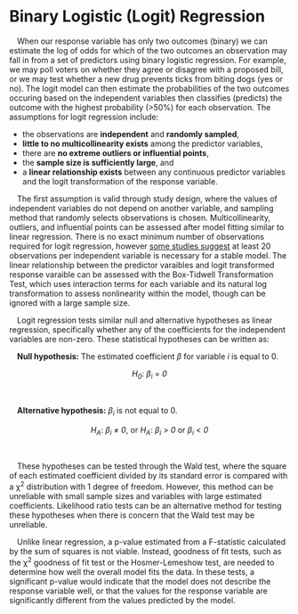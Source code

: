 
# Binary Logistic (Logit) Regression

 When our response variable has only two outcomes (binary) we can
estimate the log of odds for which of the two outcomes an observation
may fall in from a set of predictors using binary logistic regression.
For example, we may poll voters on whether they agree or disagree with a
proposed bill, or we may test whether a new drug prevents ticks from
biting dogs (yes or no). The logit model can then estimate the
probabilities of the two outcomes occuring based on the independent
variables then classifies (predicts) the outcome with the highest
probability (&gt;50%) for each observation. The assumptions for logit
regression include:

-   the observations are **independent** and **randomly sampled**,
-   **little to no multicollinearity exists** among the predictor
    variables,
-   there are **no extreme outliers or influential points**,
-   the **sample size is sufficiently large**, and
-   a **linear relationship exists** between any continuous predictor
    variables and the logit transformation of the response variable.

 The first assumption is valid through study design, where the values of
independent variables do not depend on another variable, and sampling
method that randomly selects observations is chosen. Multicollinearity,
outliers, and influential points can be assessed after model fitting
similar to linear regression. There is no exact minimum number of
observations required for logit regression, however [some studies
suggest](https://bmcmedresmethodol.biomedcentral.com/articles/10.1186/1471-2288-14-137)
at least 20 observations per independent variable is necessary for a
stable model. The linear relationship between the predictor varaibles
and logit transformed response varaible can be assessed with the
Box-Tidwell Transformation Test, which uses interaction terms for each
variable and its natural log transformation to assess nonlinearity
within the model, though can be ignored with a large sample size.

 Logit regression tests similar null and alternative hypotheses as
linear regression, specifically whether any of the coefficients for the
independent variables are non-zero. These statistical hypotheses can be
written as:

 **Null hypothesis:** The estimated coefficient <i>β</i> for variable
*i* is equal to 0.  
<center>
<i>H<sub>0</sub></i>:<i> β<sub>i</sub> </i>=<i> 0</i>
</center>

 

 **Alternative hypothesis:** <i>β<sub>i</sub></i> is not equal to 0.  
<center>
<i>H<sub>A</sub></i>:<i> β<sub>i</sub> </i>≠<i> 0</i>, or<i>
H<sub>A</sub></i>:<i> β<sub>i</sub> </i>&gt;<i> 0 </i>or<i>
β<sub>i</sub> </i>&lt;<i> 0</i>
</center>

 

 These hypotheses can be tested through the Wald test, where the square
of each estimated coefficient divided by its standard error is compared
with a χ<sup>2</sup> distribution with 1 degree of freedom. However,
this method can be unreliable with small sample sizes and variables with
large estimated coefficients. Likelihood ratio tests can be an
alternative method for testing these hypotheses when there is concern
that the Wald test may be unreliable.

 Unlike linear regression, a p-value estimated from a F-statistic
calculated by the sum of squares is not viable. Instead, goodness of fit
tests, such as the χ<sup>2</sup> goodness of fit test or the
Hosmer-Lemeshow test, are needed to determine how well the overall model
fits the data. In these tests, a significant p-value would indicate that
the model does not describe the response variable well, or that the
values for the response variable are significantly different from the
values predicted by the model.
